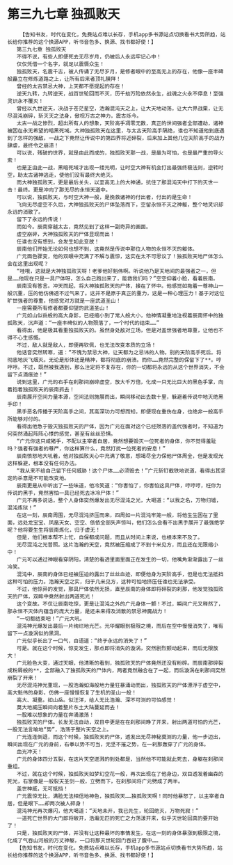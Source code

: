# 第三九七章 独孤败天
        【告知书友，时代在变化，免费站点难以长存，手机app多书源站点切换看书大势所趋，站长给你推荐的这个换源APP，听书音色多、换源、找书都好使！】
       第三九七章 独孤败天
       不得不说，有些人即便死去无尽岁月，仍被后人永远牢记心中！
       仅仅凭借一个名字，就足以震慑众生！
       独孤败天，名震千古，被人传诵了无尽岁月，是修者眼中的至高无上的存在，他像一座丰碑般矗立在修炼道路之上，让所有后来者顶礼膜拜！
       曾经的太古禁忌大神，上天都不愿提起的存在！
       逆天九转，九转逆天，战百世轮回而不灭，历千劫万险依然永生，战魂之火永不停息！至强灵识永不覆灭！
       曾经以九世逆天，决战于苍茫星空，浩瀚混沌天之上，让大天地动荡，让大六界战栗，让无尽混沌崩碎，斩灭天之法身，傲视万古之神力，震古烁今。
       太古一战之惨烈，超出所有人的想象，天阶高手凋零无数，真正的世间强者全部遭劫，诸神被困在永无希望的暗黑死域。大神独孤败天在这里，与太古天阶高手隔绝，谁也不知道他到底遇到了怎样的强敌，一战之下竟然让传说中的第四界将近碎裂，后来加上其他几位天阶高手的战力肆虐，最终令之崩溃！
       可以说，残破的世界，就是由此而成的，独孤败天那一战，是最为可怕，也是最严重的导火索！
       也是正由此一战，黑暗死域才出现一缕光明，让时空大神有机会打出最强终极法则，逆转时空，助太古诸神逃走，使他们没有最终大绝灭。
       而大神独孤败天，更是最后关头，以至高无上的大神通，抗住了那混沌天中打下的灭世一击！最终。更是冲向了那无尽的永恒天道中。
       可以说，独孤败天，与时空大神一般，是挽救诸神的付出者，付出的是生命！
       飞向无尽虚空不久后，大神独孤败天的尸体坠落而下，空留永恒不灭之神躯，整个地灵识却永远的消散了。
       留下了永远的传说！
       而如今。辰南穿越太古，竟然见到了这样一副奇异的画面。
       虚空崩碎，大神独孤败天的尸体显现而出！
       任谁也没有想到，会发生如此变故！
       辰南他们开始无论如何也想不到，这竟然是传说中那位人物的永恒不灭的躯体。
       广元面色骤变，他的双眼中充满了不解与震惊，这实在太不可思议了！独孤败天地尸体怎么会在这里出现呢？
       “哇哦，这就是大神独孤败天呀！老爹他好魁伟啊。听说他乃是天地间的最强者之一，但是……他现在只是一具尸体呀，怎么自己跑出来了，能救我们吗？”空空仰着小脸，看着辰南。
       辰南没有答言。冲天而起，将大神独孤败天的尸体，接在了怀中。他感觉如拖着一尊神山一般沉重，压的他仿佛透不过气来了。这并不是原于真正的重力，这是一种心理压力！基于对这位旷世强者的尊重，他感觉对方就是一座武道圣山！
       一座需要所有修者都要仰望的武道圣山！
       广元如山似岳般的高大身影，已经缩小到了常人般大小，他神情凝重地注视着辰南怀中的独孤败天，沉声道：“一座丰碑似的人物殒落了，一个时代的结束……”
       看得出，他是极其看重独孤败天的。虽然身处敌对立场，但是对盖世强者地尊重，让他也不得不心生感慨。
       不过，敌人就是敌人，即便再钦佩，也无法改变本质的立场！
       他话音突然转寒，道：“不愧为禁忌大神，让天都为之忌讳的人物。别的天阶高手死后。将彻底地灰飞烟灭。无论是形体还是精神，都将彻底的崩溃。而你……竟然完整的保留下了**。哼哼哼。不过，既然被我遇到，那么注定将不复存在，你的一切都将永远的从这个世界消失，不会留下点滴痕迹！”
       说到这里，广元的右手在刹那间崩碎虚空，放大千万倍，化成一只无比巨大的黑色手掌，向着抱着独孤败天的辰南抓去！
       辰南展开空间力量本源，空间法则施展而出，瞬间移动出去数十里，躲避着传说中地灭绝黑手印！
       黑手恶名传播于天阶高手之间，其高深功力可想而知，即便现在重伤在身，也绝非一般高手所能够对付的。
       看得出他急于毁灭独孤败天的尸体，因为广元在面对这个已经殒落的盖代强者时，不知道为何突然涌起阵阵心悸的感觉，甚至有丝丝恐惧。
       “广元你这只咸猪手，不配以主宰者自居，竟然想要毁灭一位死者的身体，你不觉得羞耻吗？强者有强者的尊严，你这样算什么，竟然打扰一位死者的安息！”
       辰南愤怒地大吼着，他对独孤败天心中充满了敬意，想竭尽全力保他尸体周全，但是发现光这样躲避，根本没有任何办法。
       “我从来不给自己留下任何威胁！这个尸体……必须毁去！”广元斩钉截铁地说道，看得出其坚定的杀意是不可能改变地。
       辰南更是从中听出了一些味道，他冷笑道：“你害怕了，你害怕这具尸体，哼哼哼，枉你为传说的黑手，竟然害怕一具已经死去冰冷尸体！”
       广元不再多说话，整个人身体突然爆发出无尽混沌之光，大喝道：“以我之名，万物归墟，混沌炼狱！”
       在这一刻，辰南周围，无尽混沌挤压而来，四周如一片混沌牢笼一般，将他生生困在了里面，远处龙宝宝、凤凰天女、空空、依依全部失声惊叫，他们怎么会看不出黑手展开了最强绝学呢？他将要生生将辰南炼化，归于虚无！
       但是，他们根本帮不上忙，自保都成问题，而且从时间上来说，也根本来不及了。
       无尽混沌之光普照。这片浩瀚的天空，竟然被压缩成了不到十米见方，而且还在无限缩小中！
       广元可以通过神眼看穿阴阳，清楚的看透里面里面正在发生的一切，他嘴角渐渐露出了一丝冷笑。
       混沌中，辰南的身体已经被压迫的露出了丝丝血迹，即便他身为天阶高手，但是也无法抵挡这种可怕的压力。浩瀚天空之实，归于几米见方，这种可怕地挤压任谁也无法承受。
       不过，他惊异的发觉，那具尸体依然无损，直至辰南的身体即将碎裂的刹那，他发觉独孤败天的尸体，双眸中竟然射出两道死光！
       这个变故。不仅让辰南吃惊，更是让混沌之外的广元身体一颤！不过，瞬间广元又释然了，那永恒不灭体内蕴含的庞大力量，是还未来得及消散的禁忌神魔战力！
       “一切都结束吧！”广元大吼。
       混沌神光爆发出最后一片绚烂地光芒。光华耀眼到极限之境，而后在空中慢慢消失了，唯有留下一点漩涡似的黑洞。
       广元似乎长出了一口气，自语道：“终于永远的消失了！”
       可是。就在这个时候，惊变发生，那点即将消失的漩涡，突然剧烈颤动起来，而后无限放大！
       广元脸色大变，通过天眼，他清晰的看到，独孤败天的尸体竟然还没有粉碎。而辰南那碎裂成粉屑般的**，全部融入了独孤败天的尸体内，两者竟然融合在了一起，而后漩涡在刹那间突然崩裂了开来！
       无尽混沌神光重现，一股浩瀚如海般地力量狂暴涌动而出，独孤败天的尸体漂浮于虚空中，高大魁伟的身影，仿佛一座慢慢恢复了生机的圣山一般！
       高大、凝重。如山岳。似汪洋，给人无比浩瀚、深不可测的可怕感觉！
       莫大地威压瞬间向着整片东土大陆蔓延而去！
       一股难以想象的力量在奔涌激荡！
       独孤败天的尸体。长发无法自动，双目中更是在在刹那间睁了开来，射出两道可怕的光芒，一股无法言喻地“势”，浩荡于整片天空之上。
       广元连连倒退，而这个时候，独孤败天的尸体，透发出无尽神秘莫测的力量，他一步迈出，瞬间出现在广元的身前，右拳以势不可当，无坚不摧之势，在一刹那轰穿了广元的身体。
       血光冲天！
       广元的身体四分五裂，在这片天空迸溅的到处都是，当然他不可能就此死去，身躯在刹那间重组。
       不过，就在这个时候，独孤败天如梦幻空花一般，再次出现在了他身边，双目透发着幽森的死光，右掌像是一般裂天圣剑一般，立劈而下，在刹那间将广元劈成了两半。
       盖世神威，无可抵挡！
       广元震惊无比，满脸无法相信地神色，独孤败天……独孤败天啊！同时他暴怒了，以主宰者自居，但是眼下……却两次被人碎身！
       混沌神光再次爆闪，他大喝道：“天地未开，我已先生，轮回绝灭，万物死寂！”
       一道死亡世界的大门即将敞开，浩瀚无匹的死亡之力荡漾开来，似乎灭世轮回真的要开始了！
       只是，独孤败天的尸体，并没有让这种最坏的事情发生，在这一刻的身体暴涨到极限之境，化成了气吞山河般的万丈神躯，一口将那灭世轮回门吞进了腹中……
       【告知书友，时代在变化，免费站点难以长存，手机app多书源站点切换看书大势所趋，站长给你推荐的这个换源APP，听书音色多、换源、找书都好使！】